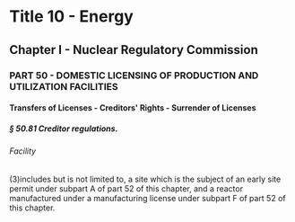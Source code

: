 
# Title 10 - Energy
## Chapter I - Nuclear Regulatory Commission
### PART 50 - DOMESTIC LICENSING OF PRODUCTION AND UTILIZATION FACILITIES
#### Transfers of Licenses - Creditors' Rights - Surrender of Licenses
##### § 50.81 Creditor regulations.
###### Facility

(3)includes but is not limited to, a site which is the subject of an early site permit under subpart A of part 52 of this chapter, and a reactor manufactured under a manufacturing license under subpart F of part 52 of this chapter.
